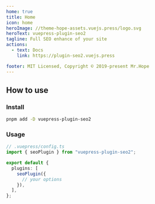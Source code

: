 ```yaml
---
home: true
title: Home
icon: home
heroImage: //theme-hope-assets.vuejs.press/logo.svg
heroText: vuepress-plugin-seo2
tagline: Full SEO enhance of your site
actions:
  - text: Docs
    link: https://plugin-seo2.vuejs.press

footer: MIT Licensed, Copyright © 2019-present Mr.Hope
---
```


## How to use

### Install

```bash
pnpm add -D vuepress-plugin-seo2
```

### Usage

```ts
// .vuepress/config.ts
import { seoPlugin } from "vuepress-plugin-seo2";

export default {
  plugins: [
    seoPlugin({
      // your options
    }),
  ],
};
```
